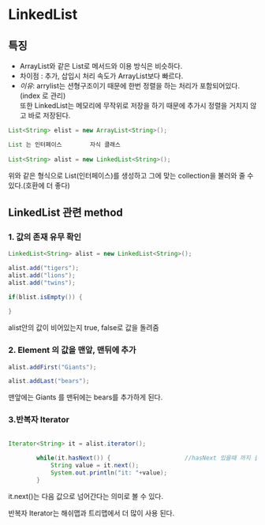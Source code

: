 # LinkedList

## 특징
- ArrayList와 같은 List로 메서드와 이용 방식은 비슷하다.
- 차이점 : 추가, 삽입시 처리 속도가 ArrayList보다 빠르다.
- *이유*: arrylist는 션형구조이기 때문에 한번 정렬을 하는 처리가 포함되어있다.(index 로 관리) <br>
또한 LinkedList는 메모리에 무작위로 저장을 하기 때문에 추가시 정렬을 거치지 않고 바로 저장된다.

```java
List<String> elist = new ArrayList<String>();

List 는 인터페이스 	    자식 클래스
		
List<String> alist = new LinkedList<String>();
```
위와 같은 형식으로 List(인터페이스)를 생성하고 그에 맞는 collection을 불러와 줄 수 있다.(호환에 더 좋다)

## LinkedList 관련 method
### 1. 값의 존재 유무 확인
```java
LinkedList<String> alist = new LinkedList<String>();

alist.add("tigers");
alist.add("lions");
alist.add("twins");

if(blist.isEmpty()) {	      
			
}
```
alist안의 값이 비어있는지 true, false로 값을 돌려줌

### 2. Element 의 값을 맨앞, 맨뒤에 추가
```java
alist.addFirst("Giants");

alist.addLast("bears");
```
맨앞에는 Giants 를 맨뒤에는 bears를 추가하게 된다.

### 3.반복자 Iterator
```java

Iterator<String> it = alist.iterator();
		
		while(it.hasNext()) {		              //hasNext 있을때 까지 돌린다. (있으면 true, 없으면 false)
			String value = it.next();
			System.out.println("it: "+value);			
		}
```
it.next()는 다음 값으로 넘어간다는 의미로 볼 수 있다. 

반복자 Iterator는 해쉬맵과 트리맵에서 더 많이 사용 된다.

